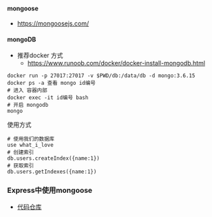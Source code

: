 #### mongoose

- https://mongoosejs.com/

#### mongoDB 

- 推荐docker 方式
    - https://www.runoob.com/docker/docker-install-mongodb.html

```
docker run -p 27017:27017 -v $PWD/db:/data/db -d mongo:3.6.15
docker ps -a 查看 mongo id编号
# 进入 容器内部
docker exec -it id编号 bash 
# 开启 mongodb
mongo
```

使用方式

```
# 使用我们的数据库
use what_i_love
# 创建索引
db.users.createIndex({name:1})
# 获取索引
db.users.getIndexes({name:1})
```

### Express中使用mongoose

- [代码仓库](https://github.com/slTrust/express-demo/tree/180f61b3f505ed61a7835ff0c5659df15462912e)